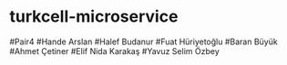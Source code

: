 # turkcell-microservice
#Pair4 #Hande Arslan #Halef Budanur #Fuat Hüriyetoğlu #Baran Büyük #Ahmet Çetiner #Elif Nida Karakaş #Yavuz Selim Özbey

